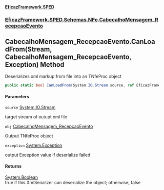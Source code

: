 #### [EficazFramework.SPED](EficazFrameworkSPED.md 'EficazFramework SPED')
### [EficazFramework.SPED.Schemas.NFe](EficazFramework.SPED.Schemas.NFe.md 'EficazFramework.SPED.Schemas.NFe').[CabecalhoMensagem_RecepcaoEvento](EficazFramework.SPED.Schemas.NFe/CabecalhoMensagem_RecepcaoEvento.md 'EficazFramework.SPED.Schemas.NFe.CabecalhoMensagem_RecepcaoEvento')

## CabecalhoMensagem_RecepcaoEvento.CanLoadFrom(Stream, CabecalhoMensagem_RecepcaoEvento, Exception) Method

Deserializes xml markup from file into an TNfeProc object

```csharp
public static bool CanLoadFrom(System.IO.Stream source, ref EficazFramework.SPED.Schemas.NFe.CabecalhoMensagem_RecepcaoEvento obj, ref System.Exception exception);
```
#### Parameters

<a name='EficazFramework.SPED.Schemas.NFe.CabecalhoMensagem_RecepcaoEvento.CanLoadFrom(System.IO.Stream,EficazFramework.SPED.Schemas.NFe.CabecalhoMensagem_RecepcaoEvento,System.Exception).source'></a>

`source` [System.IO.Stream](https://docs.microsoft.com/en-us/dotnet/api/System.IO.Stream 'System.IO.Stream')

target stream of outupt xml file

<a name='EficazFramework.SPED.Schemas.NFe.CabecalhoMensagem_RecepcaoEvento.CanLoadFrom(System.IO.Stream,EficazFramework.SPED.Schemas.NFe.CabecalhoMensagem_RecepcaoEvento,System.Exception).obj'></a>

`obj` [CabecalhoMensagem_RecepcaoEvento](EficazFramework.SPED.Schemas.NFe/CabecalhoMensagem_RecepcaoEvento.md 'EficazFramework.SPED.Schemas.NFe.CabecalhoMensagem_RecepcaoEvento')

Output TNfeProc object

<a name='EficazFramework.SPED.Schemas.NFe.CabecalhoMensagem_RecepcaoEvento.CanLoadFrom(System.IO.Stream,EficazFramework.SPED.Schemas.NFe.CabecalhoMensagem_RecepcaoEvento,System.Exception).exception'></a>

`exception` [System.Exception](https://docs.microsoft.com/en-us/dotnet/api/System.Exception 'System.Exception')

output Exception value if deserialize failed

#### Returns
[System.Boolean](https://docs.microsoft.com/en-us/dotnet/api/System.Boolean 'System.Boolean')  
true if this XmlSerializer can deserialize the object; otherwise, false